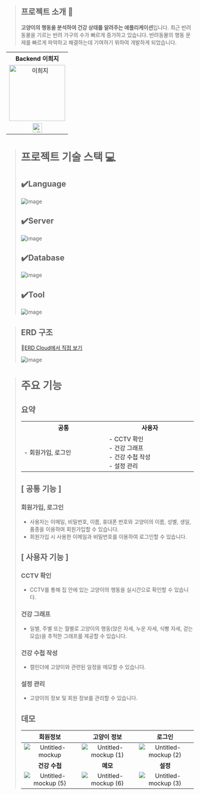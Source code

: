 >## 프로젝트 소개 📝
><b>고양이의 행동을 분석하여 건강 상태를 알려주는 애플리케이션</b>입니다. 최근 반려동물을 기르는 반려 가구의 수가 빠르게 증가하고 있습니다. 반려동물의 행동 문제를 빠르게 파악하고 해결하는데 기여하기 위하여 개발하게 되었습니다.

<table>
  <tr>
   <th>
    Backend 이희지
   </th>
  </tr>
  <tr>
    <td align="center">
        <img src="https://avatars.githubusercontent.com/u/73567158?v=4" width=150px alt="이희지"> 
        <br/>
    </td>
  </tr>
  <tr>
    <td align="center" class="희지">
        <a href="https://github.com/heeji-lee"><img alt="github-link" height="25" src="https://img.shields.io/badge/GitHub-181717?style=flat-square&logo=GitHub&logoColor=white"/></a>
   </td>
  </tr>
</table>

># 프로젝트 기술 스택 💻
>## ✔️Language
>![image](https://github.com/heeji-lee/CatCare/assets/73567158/06f573aa-7d66-42da-9e48-651f297f8100)
>## ✔️Server
>![image](https://github.com/heeji-lee/CatCare/assets/73567158/f9bca5d7-f93a-4fa2-9253-ecb1864223bb)
>## ✔️Database
>![image](https://github.com/heeji-lee/CatCare/assets/73567158/3e6401a5-e8a3-4c56-9caf-fc489f578e09)
>## ✔️Tool
>![image](https://github.com/heeji-lee/CatCare/assets/73567158/7ae7dbdb-0288-4f1f-8cf2-4429685d2c80)

>## ERD 구조
>📌[ERD Cloud에서 직접 보기](https://www.erdcloud.com/d/x5hksGzgMHyawuNvj)
>
>![image](https://github.com/heeji-lee/CatCare/assets/73567158/2f030259-3971-4f61-936e-976ccf5e09c6)

># 주요 기능
>## 요약
><table>
  <tr>
   <th>
    공통
   </th>
   <th>
    사용자
   </th>
   </tr>
  <tr>
   <td align="left" width="300px" class="공통">
    - 회원가입, 로그인
   </td>
   <td align="left" width="300px" class="사용자">
    - CCTV 확인</br>
    - 건강 그래프</br>
    - 건강 수첩 작성</br>
    - 설정 관리
   </td>
  </tr>
</table>

## [ 공통 기능 ]

### 회원가입, 로그인
- 사용자는 이메일, 비밀번호, 이름, 휴대폰 번호와 고양이의 이름, 성별, 생일, 품종을 이용하여 회원가입할 수 있습니다.
- 회원가입 시 사용한 이메일과 비밀번호를 이용하여 로그인할 수 있습니다.

## [ 사용자 기능 ]

### CCTV 확인
- CCTV를 통해 집 안에 있는 고양이의 행동을 실시간으로 확인할 수 있습니다.
### 건강 그래프
- 일별, 주별 또는 월별로 고양이의 행동(앉은 자세, 누운 자세, 식빵 자세, 걷는 모습)을 추적한 그래프를 제공할 수 있습니다.
### 건강 수첩 작성
- 캘린더에 고양이와 관련된 일정을 메모할 수 있습니다.
### 설정 관리
- 고양이의 정보 및 회원 정보를 관리할 수 있습니다.

## 데모
|회원정보|고양이 정보|로그인|
|:--------:|:-------:|:-------:|
|![Untitled-mockup](https://github.com/user-attachments/assets/6d813eb6-e974-4497-8ecb-546388043ed2)|![Untitled-mockup (1)](https://github.com/user-attachments/assets/f5b5249e-6097-47f9-a30e-3a45569ac7d6)|![Untitled-mockup (2)](https://github.com/user-attachments/assets/7de6b34f-6719-441d-b0e5-e01d080d0605)
|**건강 수첩**|**메모**|**설정**|
|![Untitled-mockup (5)](https://github.com/user-attachments/assets/0eebb64f-0a21-4dea-8832-e709466c63ef)|![Untitled-mockup (6)](https://github.com/user-attachments/assets/db4f7f02-d313-4589-9823-d33245c803ab)|![Untitled-mockup (3)](https://github.com/user-attachments/assets/7d12562e-585a-4b51-b335-0f9eba09fe5c)|

